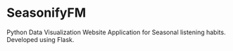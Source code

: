 # SeasonifyFM
Python Data Visualization Website Application for Seasonal listening habits. Developed using Flask.
